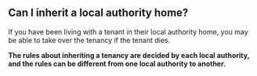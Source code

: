 ##  Can I inherit a local authority home?

If you have been living with a tenant in their local authority home, you may
be able to take over the tenancy if the tenant dies.

**The rules about inheriting a tenancy are decided by each local authority,
and the rules can be different from one local authority to another.**
